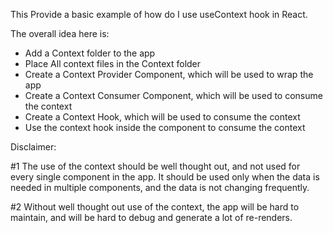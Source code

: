 This Provide a basic example of how do I use useContext hook in React.

The overall idea here is:

- Add a Context folder to the app
- Place All context files in the Context folder
- Create a Context Provider Component, which will be used to wrap the app
- Create a Context Consumer Component, which will be used to consume the context
- Create a Context Hook, which will be used to consume the context
- Use the context hook inside the component to consume the context

Disclaimer:

#1 The use of the context should be well thought out, and not used for every single component in the app. It should be used only when the data is needed in multiple components, and the data is not changing frequently.

#2 Without well thought out use of the context, the app will be hard to maintain, and will be hard to debug and generate a lot of re-renders.

